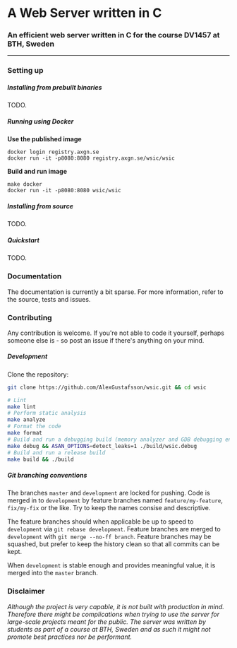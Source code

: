 # A Web Server written in C
### An efficient web server written in C for the course DV1457 at BTH, Sweden
***

### Setting up

##### Installing from prebuilt binaries

TODO.

##### Running using Docker

**Use the published image**

```
docker login registry.axgn.se
docker run -it -p8080:8080 registry.axgn.se/wsic/wsic
```

**Build and run image**

```
make docker
docker run -it -p8080:8080 wsic/wsic
```

##### Installing from source

TODO.

##### Quickstart

TODO.

### Documentation

The documentation is currently a bit sparse. For more information, refer to the source, tests and issues.

### Contributing

Any contribution is welcome. If you're not able to code it yourself, perhaps someone else is - so post an issue if there's anything on your mind.

##### Development

Clone the repository:
```Bash
git clone https://github.com/AlexGustafsson/wsic.git && cd wsic
```

```Bash
# Lint
make lint
# Perform static analysis
make analyze
# Format the code
make format
# Build and run a debugging build (memory analyzer and GDB debugging enabled)
make debug && ASAN_OPTIONS=detect_leaks=1 ./build/wsic.debug
# Build and run a release build
make build && ./build
```

##### Git branching conventions

The branches `master` and `development` are locked for pushing. Code is merged in to `development` by feature branches named `feature/my-feature`, `fix/my-fix` or the like. Try to keep the names consise and descriptive.

The feature branches should when applicable be up to speed to `development` via `git rebase development`. Feature branches are merged to `development` with `git merge --no-ff branch`. Feature branches may be squashed, but prefer to keep the history clean so that all commits can be kept.

When `development` is stable enough and provides meaningful value, it is merged into the `master` branch.

### Disclaimer

_Although the project is very capable, it is not built with production in mind. Therefore there might be complications when trying to use the server for large-scale projects meant for the public. The server was written by students as part of a course at BTH, Sweden and as such it might not promote best practices nor be performant._
